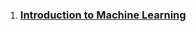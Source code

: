 1. ### [Introduction to Machine Learning](https://github.com/m-clark/introduction-to-machine-learning)
